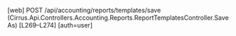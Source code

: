 [web] POST /api/accounting/reports/templates/save  (Cirrus.Api.Controllers.Accounting.Reports.ReportTemplatesController.SaveAs)  [L269–L274] [auth=user]

